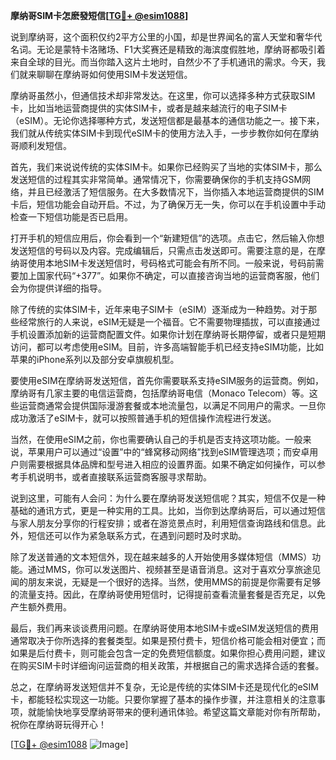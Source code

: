 **摩纳哥SIM卡怎麽發短信[[TG💪+ @esim1088](https://t.me/s/esim1088)]**

说到摩纳哥，这个面积仅约2平方公里的小国，却是世界闻名的富人天堂和奢华代名词。无论是蒙特卡洛赌场、F1大奖赛还是精致的海滨度假胜地，摩纳哥都吸引着来自全球的目光。而当你踏入这片土地时，自然少不了手机通讯的需求。今天，我们就来聊聊在摩纳哥如何使用SIM卡发送短信。

摩纳哥虽然小，但通信技术却非常发达。在这里，你可以选择多种方式获取SIM卡，比如当地运营商提供的实体SIM卡，或者是越来越流行的电子SIM卡（eSIM）。无论你选择哪种方式，发送短信都是最基本的通信功能之一。接下来，我们就从传统实体SIM卡到现代eSIM卡的使用方法入手，一步步教你如何在摩纳哥顺利发短信。

首先，我们来说说传统的实体SIM卡。如果你已经购买了当地的实体SIM卡，那么发送短信的过程其实非常简单。通常情况下，你需要确保你的手机支持GSM网络，并且已经激活了短信服务。在大多数情况下，当你插入本地运营商提供的SIM卡后，短信功能会自动开启。不过，为了确保万无一失，你可以在手机设置中手动检查一下短信功能是否已启用。

打开手机的短信应用后，你会看到一个“新建短信”的选项。点击它，然后输入你想发送短信的号码以及内容。完成编辑后，只需点击发送即可。需要注意的是，在摩纳哥使用本地SIM卡发送短信时，号码格式可能会有所不同。一般来说，号码前需要加上国家代码“+377”。如果你不确定，可以直接咨询当地的运营商客服，他们会为你提供详细的指导。

除了传统的实体SIM卡，近年来电子SIM卡（eSIM）逐渐成为一种趋势。对于那些经常旅行的人来说，eSIM无疑是一个福音。它不需要物理插拔，可以直接通过手机设置添加新的运营商配置文件。如果你计划在摩纳哥长期停留，或者只是短期访问，都可以考虑使用eSIM。目前，许多高端智能手机已经支持eSIM功能，比如苹果的iPhone系列以及部分安卓旗舰机型。

要使用eSIM在摩纳哥发送短信，首先你需要联系支持eSIM服务的运营商。例如，摩纳哥有几家主要的电信运营商，包括摩纳哥电信（Monaco Telecom）等。这些运营商通常会提供国际漫游套餐或本地流量包，以满足不同用户的需求。一旦你成功激活了eSIM卡，就可以按照普通手机的短信操作流程进行发送。

当然，在使用eSIM之前，你也需要确认自己的手机是否支持这项功能。一般来说，苹果用户可以通过“设置”中的“蜂窝移动网络”找到eSIM管理选项；而安卓用户则需要根据具体品牌和型号进入相应的设置界面。如果不确定如何操作，可以参考手机说明书，或者直接联系运营商客服寻求帮助。

说到这里，可能有人会问：为什么要在摩纳哥发送短信呢？其实，短信不仅是一种基础的通讯方式，更是一种实用的工具。比如，当你到达摩纳哥后，可以通过短信与家人朋友分享你的行程安排；或者在游览景点时，利用短信查询路线和信息。此外，短信还可以作为紧急联系方式，在遇到问题时及时求助。

除了发送普通的文本短信外，现在越来越多的人开始使用多媒体短信（MMS）功能。通过MMS，你可以发送图片、视频甚至是语音消息。这对于喜欢分享旅途见闻的朋友来说，无疑是一个很好的选择。当然，使用MMS的前提是你需要有足够的流量支持。因此，在摩纳哥使用短信时，记得提前查看流量套餐是否充足，以免产生额外费用。

最后，我们再来谈谈费用问题。在摩纳哥使用本地SIM卡或eSIM发送短信的费用通常取决于你所选择的套餐类型。如果是预付费卡，短信价格可能会相对便宜；而如果是后付费卡，则可能会包含一定的免费短信额度。如果你担心费用问题，建议在购买SIM卡时详细询问运营商的相关政策，并根据自己的需求选择合适的套餐。

总之，在摩纳哥发送短信并不复杂，无论是传统的实体SIM卡还是现代化的eSIM卡，都能轻松实现这一功能。只要你掌握了基本的操作步骤，并注意相关的注意事项，就能愉快地享受摩纳哥带来的便利通讯体验。希望这篇文章能对你有所帮助，祝你在摩纳哥玩得开心！

[[TG💪+ @esim1088](https://t.me/s/esim1088) ![Image](https://i.postimg.cc/4NQfJmqS/Snipaste-2025-05-13-00-14-12.png)]